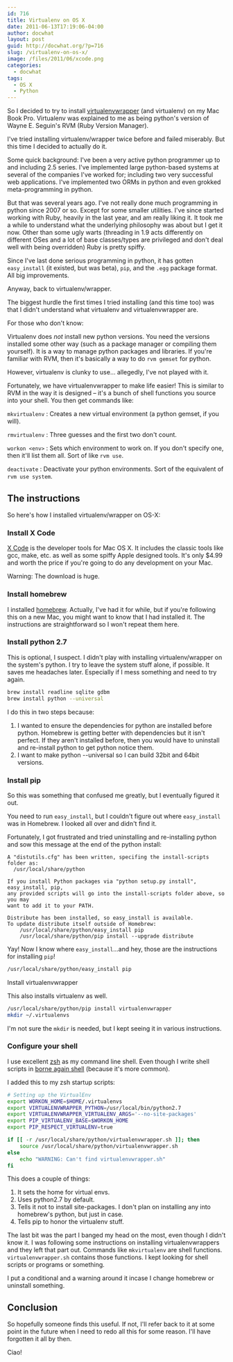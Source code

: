 ```yaml
---
id: 716
title: Virtualenv on OS X
date: 2011-06-13T17:19:06-04:00
author: docwhat
layout: post
guid: http://docwhat.org/?p=716
slug: /virtualenv-on-os-x/
image: /files/2011/06/xcode.png
categories:
  - docwhat
tags:
  - OS X
  - Python
---
```

So I decided to try to install [virtualenvwrapper](http://www.doughellmann.com/projects/virtualenvwrapper/)
(and virtualenv) on my Mac Book Pro. Virtualenv was explained to me as being python's version of Wayne E. Seguin's RVM (Ruby Version Manager).

I've tried installing virtualenv/wrapper twice before and failed miserably. But this time I decided to actually do it.<!--more-->

Some quick background:  I've been a very active python programmer up to and including 2.5 series.  I've implemented large python-based systems at several of the companies I've worked for; including two very successful web applications. I've implemented two ORMs in python and even grokked meta-programming in python.

But that was several years ago. I've not really done much programming in python since 2007 or so.  Except for some smaller utilities.  I've since started working with Ruby, heavily in the last year, and am really liking it.  It took me a while to understand what the underlying philosophy was about but I get it now.  Other than some ugly warts (threading in 1.9 acts differently on different OSes and a lot of base classes/types are privileged and don't deal well with being overridden) Ruby is pretty spiffy.

Since I've last done serious programming in python, it has gotten `easy_install` (it existed, but was beta), `pip`, and the `.egg` package format.  All big improvements.

Anyway, back to virtualenv/wrapper.

The biggest hurdle the first times I tried installing (and this time too) was that I didn't understand what virtualenv and virtualenvwrapper are.


For those who don't know:

Virtualenv does *not* install new python versions.  You need the versions installed some other way (such as a package manager or compiling them yourself).  It is a way to manage python packages and libraries.  If you're familiar with RVM, then it's basically a way to do `rvm gemset` for python.

However, virtualenv is clunky to use… allegedly, I've not played with it.

Fortunately, we have virtualenvwrapper to make life easier!  This is similar to RVM in the way it is designed – it's a bunch of shell functions you source into your shell.  You then get commands like:

`mkvirtualenv`
: Creates a new virtual environment (a python gemset, if you will).

`rmvirtualenv`
: Three guesses and the first two don't count.

`workon <env>`
: Sets which environment to work on. If you don't specify one, then it'll list them all. Sort of like `rvm use`.

`deactivate`
: Deactivate your python environments.  Sort of the equivalent of `rvm use system`.

## The instructions

So here's how I installed virtualenv/wrapper on OS-X:

### Install X Code

[X Code](http://itunes.apple.com/us/app/xcode/id422352214) is the developer tools for Mac OS X.  It includes the classic tools like gcc, make, etc. as well as some spiffy Apple designed tools. It's only $4.99 and worth the price if you're going to do any development on your Mac.

Warning: The download is huge.

### Install homebrew

I installed [homebrew](https://github.com/mxcl/homebrew).  Actually, I've had it for while, but if you're following this on a new Mac, you might want to know that I had installed it.  The instructions are straightforward so I won't repeat them here.

### Install python 2.7

This is optional, I suspect.  I didn't play with installing virtualenv/wrapper on the system's python. I try to leave the system stuff alone, if possible.  It saves me headaches later. Especially if I mess something and need to try again.

```bash
brew install readline sqlite gdbm
brew install python --universal
```

I do this in two steps because:

1. I wanted to ensure the dependencies for python are installed before python. Homebrew is getting better with dependencies but it isn't perfect.  If they aren't installed before, then you would have to uninstall and re-install python to get python notice them.
2. I want to make python --universal so I can build 32bit and 64bit versions.

### Install pip

So this was something that confused me greatly, but I eventually figured it out.

You need to run `easy_install`, but I couldn't figure out where `easy_install` was in Homebrew. I looked all over and didn't find it.

Fortunately, I got frustrated and tried uninstalling and re-installing python and sow this message at the end of the python install:

```text
A "distutils.cfg" has been written, specifing the install-scripts folder as:
  /usr/local/share/python

If you install Python packages via "python setup.py install", easy_install, pip,
any provided scripts will go into the install-scripts folder above, so you may
want to add it to your PATH.

Distribute has been installed, so easy_install is available.
To update distribute itself outside of Homebrew:
    /usr/local/share/python/easy_install pip
    /usr/local/share/python/pip install --upgrade distribute
```

Yay! Now I know where `easy_install`...and hey, those are the instructions for installing `pip`!

```bash
/usr/local/share/python/easy_install pip
```

Install virtualenvwrapper

This also installs virtualenv as well.

```bash
/usr/local/share/python/pip install virtualenvwrapper
mkdir ~/.virtualenvs
```

I'm not sure the `mkdir` is needed, but I kept seeing it in various instructions.

### Configure your shell

I use excellent [zsh](http://zsh.sourceforge.net/) as my command line shell.  Even though I write shell scripts in [borne again shell](http://www.gnu.org/software/bash/bash.html) (because it's more common).

I added this to my zsh startup scripts:

```bash
# Setting up the VirtualEnv
export WORKON_HOME=$HOME/.virtualenvs
export VIRTUALENVWRAPPER_PYTHON=/usr/local/bin/python2.7
export VIRTUALENVWRAPPER_VIRTUALENV_ARGS='--no-site-packages'
export PIP_VIRTUALENV_BASE=$WORKON_HOME
export PIP_RESPECT_VIRTUALENV=true

if [[ -r /usr/local/share/python/virtualenvwrapper.sh ]]; then
    source /usr/local/share/python/virtualenvwrapper.sh
else
    echo "WARNING: Can't find virtualenvwrapper.sh"
fi
```

This does a couple of things:

1. It sets the home for virtual envs.
2. Uses python2.7 by default.
3. Tells it not to install site-packages. I don't plan on installing any into homebrew's python, but just in case.
4. Tells pip to honor the virtualenv stuff.

The last bit was the part I banged my head on the most, even though I didn't know it.  I was following some instructions on installing virtualenvwrappers and they left that part out.  Commands like `mkvirtualenv` are shell functions.  `virtualenvwrapper.sh` contains those functions.  I kept looking for shell scripts or programs or something.

I put a conditional and a warning around it incase I change homebrew or uninstall something.

## Conclusion

So hopefully someone finds this useful.  If not, I'll refer back to it at some point in the future when I need to redo all this for some reason.  I'll have forgotten it all by then.

Ciao!
</env>